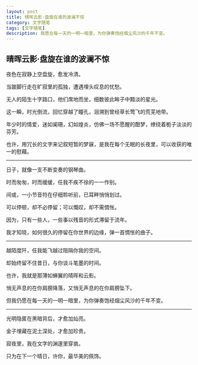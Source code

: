 ```yaml
---
layout: post
title: 晴晖云影·盘旋在谁的波澜不惊
category: 文字随笔
tags: [文字随笔]
description: 我愿在每一天的一明一暗里，为你弹奏饱经烟尘风沙的千年不变。
---
```


## 晴晖云影·盘旋在谁的波澜不惊

夜色在寂静上空盘旋，愈发冷清。

当跛脚行走在旷寂里的孤独，遭遇埋头叹息的忧愁。

无人的陌生十字路口，他们席地而坐，细数彼此眸子中黯淡的星光。

这一瞬，时光倒流，回忆穿越了瞳孔，洄溯到曾经草长莺飞的荒芜地带。

年少时的情爱，迷如阑珊，幻如煌炎，仿佛一场不愿醒的酣梦，缭绕着栀子淡淡的芬芳。

也许，用冗长的文字来记叙短暂的梦寐，是我在每个无眠的长夜里，可以收获的唯一的慰藉。

----

日子，就像一支不断变奏的钢琴曲。

时而匆匆，时而缓缓，任我不疾不徐的一一作别。

间或，一小节音符在仔细聆听前，已耳畔悄悄划过。

可以停顿，却不必停留；可以慨叹，却不需惆怅。

因为，只有一些人，一些事以残音的形式滞留于流年。

我才知晓，如何很久的停留在你世界的边缘，弹一首惆怅的曲子。

----

越陌度阡，任我能飞越过阻隔你我的空间。

却始终留不住昔日，与你谈斗笔墨的时间。

也许，我就是那薄如蝉翼的晴晖和云影。

悄无声息的在你肩膀降落，又悄无声息的在你肩膀坠下。

但我仍愿在每一天的一明一暗里，为你弹奏饱经烟尘风沙的千年不变。

----

光明隐匿在黑暗背后，才愈加灿亮。

金子埋藏在泥土深处，才愈加珍贵。

寂夜里，我在文字的渊邃里穿凿。

只为在下一个晴日，许你，最华美的佩饰。
